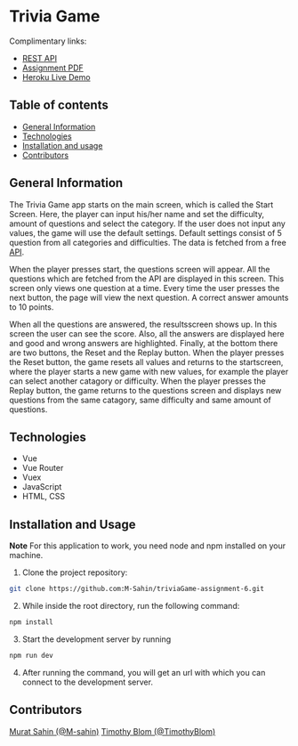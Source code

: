 # Trivia Game 
Complimentary links:
- [REST API](https://murattimothytriviagame.herokuapp.com/trivia)
- [Assignment PDF](https://lms.noroff.no/pluginfile.php/184832/mod_assign/introattachment/0/Vue_Trivia%20Game.pdf?forcedownload=1)
- [Heroku Live Demo](https://enigmatic-wildwood-08321.herokuapp.com/)

## Table of contents

- [General Information](#general-information)
- [Technologies](#technologies)
- [Installation and usage](#installation-and-usage)
- [Contributors](#contributors)

## General Information
The Trivia Game app starts on the main screen, which is called the Start Screen. Here, the player can input his/her name and set the difficulty, amount of questions and select the category. If the user does not input any values, the game will use the default settings. Default settings consist of 5 question from all categories and difficulties. The data is fetched from a free [API](https://opentdb.com/api_config.php).

When the player presses start, the questions screen will appear. All the questions which are fetched from the API are displayed in this screen. This screen only views one question at a time. Every time the user presses the next button, the page will view the next question. A correct answer amounts to 10 points.

When all the questions are answered, the resultsscreen shows up. In this screen the user can see the score. Also, all the answers are displayed here and good and wrong answers are highlighted. Finally, at the bottom there are two buttons, the Reset and the Replay button. When the player presses the Reset button, the game resets all values and returns to the startscreen, where the player starts a new game with new values, for example the player can select another catagory or difficulty. When the player presses the Replay button, the game returns to the questions screen and displays new questions from the same catagory, same difficulty and same amount of questions.

## Technologies
- Vue
- Vue Router
- Vuex
- JavaScript
- HTML, CSS

## Installation and Usage

**Note** For this application to work, you need node and npm installed on your machine.

1) Clone the project repository:
```sh
git clone https://github.com:M-Sahin/triviaGame-assignment-6.git
```

2) While inside the root directory, run the following command:
```sh
npm install
```

3) Start the development server by running
```sh
npm run dev
```
4) After running the command, you will get an url with which you can connect to the development server.

## Contributors
[Murat Sahin (@M-sahin)](https://github.com/M-sahin)
[Timothy Blom (@TimothyBlom)](https://github.com/TimothyBlom)
